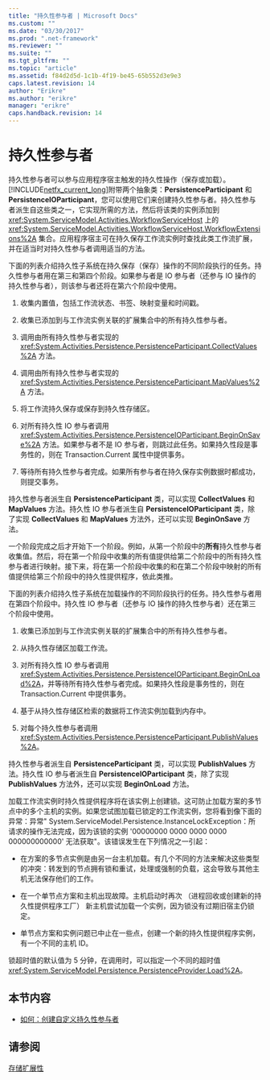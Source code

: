 ```yaml
---
title: "持久性参与者 | Microsoft Docs"
ms.custom: ""
ms.date: "03/30/2017"
ms.prod: ".net-framework"
ms.reviewer: ""
ms.suite: ""
ms.tgt_pltfrm: ""
ms.topic: "article"
ms.assetid: f84d2d5d-1c1b-4f19-be45-65b552d3e9e3
caps.latest.revision: 14
author: "Erikre"
ms.author: "erikre"
manager: "erikre"
caps.handback.revision: 14
---
```

# 持久性参与者
持久性参与者可以参与应用程序宿主触发的持久性操作（保存或加载）。[!INCLUDE[netfx_current_long](../../../includes/netfx-current-long-md.md)]附带两个抽象类：**PersistenceParticipant** 和 **PersistenceIOParticipant**，您可以使用它们来创建持久性参与者。持久性参与者派生自这些类之一，它实现所需的方法，然后将该类的实例添加到 <xref:System.ServiceModel.Activities.WorkflowServiceHost> 上的 <xref:System.ServiceModel.Activities.WorkflowServiceHost.WorkflowExtensions%2A> 集合。应用程序宿主可在持久保存工作流实例时查找此类工作流扩展，并在适当时对持久性参与者调用适当的方法。  
  
 下面的列表介绍持久性子系统在持久保存（保存）操作的不同阶段执行的任务。持久性参与者用在第三和第四个阶段。如果参与者是 IO 参与者（还参与 IO 操作的持久性参与者），则该参与者还将在第六个阶段中使用。  
  
1.  收集内置值，包括工作流状态、书签、映射变量和时间戳。  
  
2.  收集已添加到与工作流实例关联的扩展集合中的所有持久性参与者。  
  
3.  调用由所有持久性参与者实现的 <xref:System.Activities.Persistence.PersistenceParticipant.CollectValues%2A> 方法。  
  
4.  调用由所有持久性参与者实现的 <xref:System.Activities.Persistence.PersistenceParticipant.MapValues%2A> 方法。  
  
5.  将工作流持久保存或保存到持久性存储区。  
  
6.  对所有持久性 IO 参与者调用 <xref:System.Activities.Persistence.PersistenceIOParticipant.BeginOnSave%2A> 方法。如果参与者不是 IO 参与者，则跳过此任务。如果持久性段是事务性的，则在 Transaction.Current 属性中提供事务。  
  
7.  等待所有持久性参与者完成。如果所有参与者在持久保存实例数据时都成功，则提交事务。  
  
 持久性参与者派生自 **PersistenceParticipant** 类，可以实现 **CollectValues** 和 **MapValues** 方法。持久性 IO 参与者派生自 **PersistenceIOParticipant** 类，除了实现 **CollectValues** 和 **MapValues** 方法外，还可以实现 **BeginOnSave** 方法。  
  
 一个阶段完成之后才开始下一个阶段。例如，从第一个阶段中的**所有**持久性参与者收集值。然后，将在第一个阶段中收集的所有值提供给第二个阶段中的所有持久性参与者进行映射。接下来，将在第一个阶段中收集的和在第二个阶段中映射的所有值提供给第三个阶段中的持久性提供程序，依此类推。  
  
 下面的列表介绍持久性子系统在加载操作的不同阶段执行的任务。持久性参与者用在第四个阶段中。持久性 IO 参与者（还参与 IO 操作的持久性参与者）还在第三个阶段中使用。  
  
1.  收集已添加到与工作流实例关联的扩展集合中的所有持久性参与者。  
  
2.  从持久性存储区加载工作流。  
  
3.  对所有持久性 IO 参与者调用 <xref:System.Activities.Persistence.PersistenceIOParticipant.BeginOnLoad%2A>，并等待所有持久性参与者完成。如果持久性段是事务性的，则在 Transaction.Current 中提供事务。  
  
4.  基于从持久性存储区检索的数据将工作流实例加载到内存中。  
  
5.  对每个持久性参与者调用 <xref:System.Activities.Persistence.PersistenceParticipant.PublishValues%2A>。  
  
 持久性参与者派生自 **PersistenceParticipant** 类，可以实现 **PublishValues** 方法。持久性 IO 参与者派生自 **PersistenceIOParticipant** 类，除了实现 **PublishValues** 方法外，还可以实现 **BeginOnLoad** 方法。  
  
 加载工作流实例时持久性提供程序将在该实例上创建锁。这可防止加载方案的多节点中的多个主机的实例。如果您试图加载已锁定的工作流实例，您将看到像下面的异常：异常" System.ServiceModel.Persistence.InstanceLockException：所请求的操作无法完成，因为该锁的实例 '00000000 0000 0000 0000 000000000000' 无法获取"。该错误发生在下列情况之一引起：  
  
-   在方案的多节点实例是由另一台主机加载。有几个不同的方法来解决这些类型的冲突：转发到的节点拥有锁和重试，处理或强制的负载，这会导致与其他主机无法保存他们的工作。  
  
-   在一个单节点方案和主机出现故障。主机启动时再次 （进程回收或创建新的持久性提供程序工厂） 新主机尝试加载一个实例，因为锁没有过期旧宿主仍锁定。  
  
-   单节点方案和实例问题已中止在一些点，创建一个新的持久性提供程序实例，有一个不同的主机 ID。  
  
 锁超时值的默认值为 5 分钟，在调用时，可以指定一个不同的超时值 <xref:System.ServiceModel.Persistence.PersistenceProvider.Load%2A>。  
  
## 本节内容  
  
-   [如何：创建自定义持久性参与者](../../../docs/framework/windows-workflow-foundation//how-to-create-a-custom-persistence-participant.md)  
  
## 请参阅  
 [存储扩展性](../../../docs/framework/windows-workflow-foundation//store-extensibility.md)